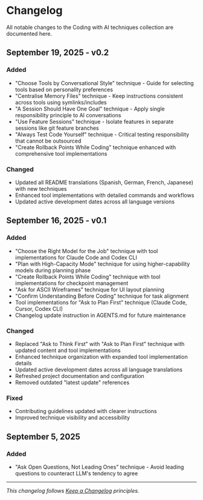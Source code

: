 # Changelog

All notable changes to the Coding with AI techniques collection are documented here.

## September 19, 2025 - v0.2

### Added
- "Choose Tools by Conversational Style" technique - Guide for selecting tools based on personality preferences
- "Centralise Memory Files" technique - Keep instructions consistent across tools using symlinks/includes
- "A Session Should Have One Goal" technique - Apply single responsibility principle to AI conversations  
- "Use Feature Sessions" technique - Isolate features in separate sessions like git feature branches
- "Always Test Code Yourself" technique - Critical testing responsibility that cannot be outsourced
- "Create Rollback Points While Coding" technique enhanced with comprehensive tool implementations

### Changed
- Updated all README translations (Spanish, German, French, Japanese) with new techniques
- Enhanced tool implementations with detailed commands and workflows
- Updated active development dates across all language versions

## September 16, 2025 - v0.1

### Added
- "Choose the Right Model for the Job" technique with tool implementations for Claude Code and Codex CLI
- "Plan with High-Capacity Mode" technique for using higher-capability models during planning phase  
- "Create Rollback Points While Coding" technique with tool implementations for checkpoint management
- "Ask for ASCII Wireframes" technique for UI layout planning
- "Confirm Understanding Before Coding" technique for task alignment
- Tool implementations for "Ask to Plan First" technique (Claude Code, Cursor, Codex CLI)
- Changelog update instruction in AGENTS.md for future maintenance

### Changed  
- Replaced "Ask to Think First" with "Ask to Plan First" technique with updated content and tool implementations
- Enhanced technique organization with expanded tool implementation details
- Updated active development dates across all language translations
- Refreshed project documentation and configuration
- Removed outdated "latest update" references

### Fixed
- Contributing guidelines updated with clearer instructions
- Improved technique visibility and accessibility

## September 5, 2025

### Added
- "Ask Open Questions, Not Leading Ones" technique - Avoid leading questions to counteract LLM's tendency to agree

---

*This changelog follows [Keep a Changelog](https://keepachangelog.com/en/1.0.0/) principles.*